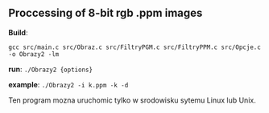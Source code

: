 Proccessing of 8-bit rgb .ppm images
-

**Build**: 
```
gcc src/main.c src/Obraz.c src/FiltryPGM.c src/FiltryPPM.c src/Opcje.c -o Obrazy2 -lm
```

**run**: `./Obrazy2 {options}` 

**example**: `./Obrazy2 -i k.ppm -k -d`

Ten program mozna uruchomic tylko w srodowisku sytemu Linux lub Unix.
